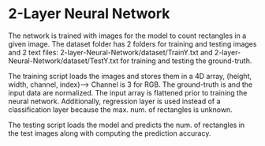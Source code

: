 # 2-Layer Neural Network
The network is trained with images for the model to count rectangles in a given image.
The dataset folder has 2 folders for training and testing images and 2 text files: 2-layer-Neural-Network/dataset/TrainY.txt and 2-layer-Neural-Network/dataset/TestY.txt for training and testing the ground-truth. 

The training script loads the images and stores them in a 4D array, (height, width, channel, index)--> Channel is 3 for RGB. The ground-truth is and the input data are normalized. The input array is flattened prior to training the neural network. Additionally, regression layer is used instead of a classification layer because the max. num. of rectangles is unknown.

The testing script loads the model and predicts the num. of rectangles in the test images along with computing the prediction accuracy.

